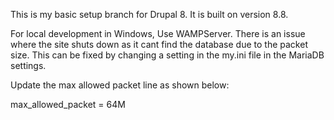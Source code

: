 This is my basic setup branch for Drupal 8. It is built on version 8.8.

For local development in Windows, Use WAMPServer. There is an issue where 
the site shuts down as it cant find the database due to the packet size. 
This can be fixed by changing a setting in the my.ini file in the MariaDB 
settings. 

Update the max allowed packet line as shown below:

max_allowed_packet = 64M
